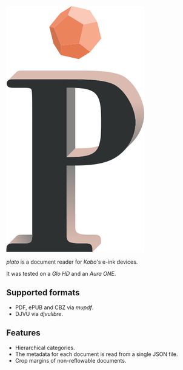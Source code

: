 ![logo](artworks/plato-logo.svg)

*plato* is a document reader for *Kobo*'s e-ink devices.

It was tested on a *Glo HD* and an *Aura ONE*.

## Supported formats

- PDF, ePUB and CBZ via *mupdf*.
- DJVU via *djvulibre*.

## Features

- Hierarchical categories.
- The metadata for each document is read from a single JSON file.
- Crop margins of non-reflowable documents.
